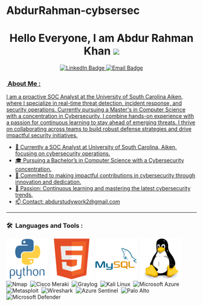 # AbdurRahman-cybsersec


<head>
  <meta charset="UTF-8">
  <meta name="viewport" content="width=device-width, initial-scale=1.0">
</head>
<body>
<div style="text-align: center;">

  <h1 align="center">Hello Everyone, I am Abdur Rahman Khan <img src="[https://www.google.com/imgres?q=watch%20dogs%20%20gif%20transparent&imgurl=https%3A%2F%2Fi.gifer.com%2F7pC3.gif&imgrefurl=https%3A%2F%2Fgifer.com%2Fen%2F7pC3&docid=hu7C3dw8VHbNeM&tbnid=_ybsbAMkT8NerM&vet=12ahUKEwjhv7qXge-NAxW2l4kEHZxBIB8QM3oECEEQAA..i&w=480&h=260&hcb=2&ved=2ahUKEwjhv7qXge-NAxW2l4kEHZxBIB8QM3oECEEQA](https://i.gifer.com/7pC3.mp4)A" width="40"></h1>

 
</div>
<p align="center">
<a href="www.linkedin.com/in/abdur-rahman-khan-cybersec" target="_blank" rel="noopener noreferrer">
  <img src="https://img.shields.io/badge/LinkedIn-blue?style=for-the-badge&logo=linkedin&logoColor=white" alt="LinkedIn Badge">
</a>

<a href="mailto:abdurstudywork2@gmail.com" target="_blank" rel="noopener noreferrer">
  <img src="https://img.shields.io/badge/Email-red?style=for-the-badge&logo=gmail&logoColor=white" alt="Email Badge">


  <h3> &nbsp;About Me :</h3>
<p> I am a proactive SOC Analyst at the University of South Carolina Aiken, where I specialize in real-time threat detection, incident response, and security operations. Currently pursuing a Master's in Computer Science with a concentration in Cybersecurity, I combine hands-on experience with a passion for continuous learning to stay ahead of emerging threats. I thrive on collaborating across teams to build robust defense strategies and drive impactful security initiatives. </p>
  <ul>
   <li> 💼 Currently a SOC Analyst at University of South Carolina, Aiken, focusing on cybersecurity operations.</li>
<li>🎓 Pursuing a Bachelor’s in Computer Science with a Cybersecurity concentration.</li>
    <li>🌟 Committed to making impactful contributions in cybersecurity through innovation and dedication.</li>
    <li> 🌱 Passion: Continuous learning and mastering the latest cybersecurity trends.</li>
    <li>📫 Contact: <a href="mailto:abdurstudywork2@gmail.com">abdurstudywork2@gmail.com</a></li>
  </ul>

  <hr>

  <h3>🛠 &nbsp;Languages and Tools :</h3>
  <p>
   <img src="https://github.com/devicons/devicon/blob/master/icons/python/python-original-wordmark.svg" title="Python" alt="Python" width="110" height="110">&nbsp;
<img src="https://github.com/devicons/devicon/blob/master/icons/html5/html5-original.svg" title="HTML5" alt="HTML" width="110" height="110">&nbsp;
<img src="https://github.com/devicons/devicon/blob/master/icons/mysql/mysql-original-wordmark.svg" title="MySQL" alt="MySQL" width="110" height="110">&nbsp;
<img src="https://github.com/devicons/devicon/blob/master/icons/linux/linux-original.svg" title="Linux" alt="Linux" width="110" height="110">&nbsp;
<img src="https://nmap.org/images/nmap-logo-64px.svg" title="Nmap" alt="Nmap" width="110" height="110">&nbsp;
<img src="https://kb.swivelsecure.com/w/images/thumb/d/d1/Cisco-meraki-logo.png/240px-Cisco-meraki-logo.png" alt="Cisco Meraki" width="110" height="110">&nbsp;
        <img src="https://upload.wikimedia.org/wikipedia/commons/thumb/f/fd/Graylog-logo-blk.jpg/330px-Graylog-logo-blk.jpg" title="Graylog" alt="Graylog" width="210" height="110">&nbsp;
        <img src="https://www.kali.org/images/kali-dragon-icon.svg" title="Kali Linux" alt="Kali Linux" width="110" height="110">&nbsp;
        <img src="https://upload.wikimedia.org/wikipedia/commons/a/a8/Microsoft_Azure_Logo.svg" title="Microsoft Azure" alt="Microsoft Azure" width="110" height="110">&nbsp;
        <img src="https://e7.pngegg.com/pngimages/122/777/png-clipart-metasploit-project-penetration-test-security-hacker-computer-security-shellcode-ruby-blue-angle.png" title="Metasploit" alt="Metasploit" width="110" height="110">&nbsp;
        <img src="https://upload.wikimedia.org/wikipedia/commons/d/df/Wireshark_icon.svg" title="Wireshark" alt="Wireshark" width="110" height="110">&nbsp;
        <img src="https://cdn.prod.website-files.com/64e50cbe2b6f932c04238c14/65bd1cf66a489fcb41c89f45_Azure_sentinel_high_res_logo%201.webp" title="Azure Sentinel" alt="Azure Sentinel" width="110" height="110">&nbsp;
        <img src="https://getlogovector.com/wp-content/uploads/2020/09/palo-alto-networks-inc-logo-vector.png" title="Palo Alto" alt="Palo Alto" width="210" height="110">&nbsp;
        <img src="https://alta-ict.nl/__asset?url=/wp-content/uploads/2022/11/microsoft-defender-e1670190403790-1.png&extension=jpg&width=1200" title="Microsoft Defender" alt="Microsoft Defender" width="210" height="110">&nbsp;
        


  </p>
    
</body>
</html>

